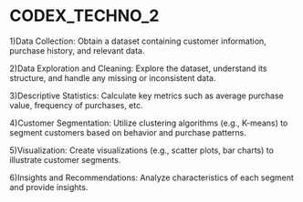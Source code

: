 # CODEX_TECHNO_2
1)Data Collection: Obtain a dataset containing customer information, purchase history, and
relevant data.

2)Data Exploration and Cleaning: Explore the dataset, understand its structure, and handle
any missing or inconsistent data.

3)Descriptive Statistics: Calculate key metrics such as average purchase value, frequency of
purchases, etc.

4)Customer Segmentation: Utilize clustering algorithms (e.g., K-means) to segment
customers based on behavior and purchase patterns.

5)Visualization: Create visualizations (e.g., scatter plots, bar charts) to illustrate customer
segments.

6)Insights and Recommendations: Analyze characteristics of each segment and provide
insights.
